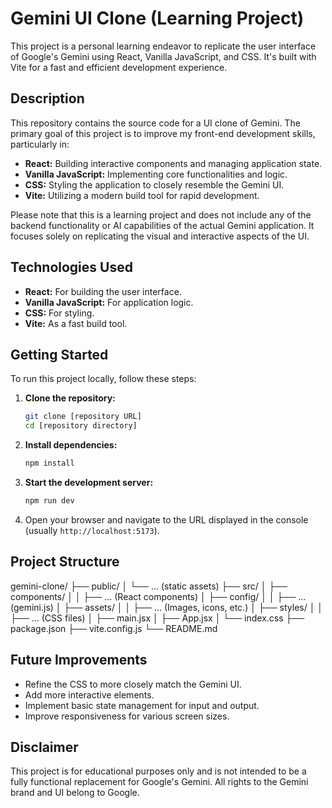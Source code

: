 # Gemini UI Clone (Learning Project)

This project is a personal learning endeavor to replicate the user interface of Google's Gemini using React, Vanilla JavaScript, and CSS. It's built with Vite for a fast and efficient development experience.

## Description

This repository contains the source code for a UI clone of Gemini. The primary goal of this project is to improve my front-end development skills, particularly in:

* **React:** Building interactive components and managing application state.
* **Vanilla JavaScript:** Implementing core functionalities and logic.
* **CSS:** Styling the application to closely resemble the Gemini UI.
* **Vite:** Utilizing a modern build tool for rapid development.

Please note that this is a learning project and does not include any of the backend functionality or AI capabilities of the actual Gemini application. It focuses solely on replicating the visual and interactive aspects of the UI.

## Technologies Used

* **React:** For building the user interface.
* **Vanilla JavaScript:** For application logic.
* **CSS:** For styling.
* **Vite:** As a fast build tool.

## Getting Started

To run this project locally, follow these steps:

1.  **Clone the repository:**
    ```bash
    git clone [repository URL]
    cd [repository directory]
    ```
2.  **Install dependencies:**
    ```bash
    npm install
    ```
3.  **Start the development server:**
    ```bash
    npm run dev
    ```
4.  Open your browser and navigate to the URL displayed in the console (usually `http://localhost:5173`).

## Project Structure

gemini-clone/
├── public/
│   └── ... (static assets)
├── src/
│   ├── components/
│   │   ├── ... (React components)
│   ├── config/
│   │   ├── ... (gemini.js)
│   ├── assets/
│   │   ├── ... (Images, icons, etc.)
│   ├── styles/
│   │   ├── ... (CSS files)
│   ├── main.jsx
│   ├── App.jsx
│   └── index.css
├── package.json
├── vite.config.js
└── README.md

## Future Improvements

* Refine the CSS to more closely match the Gemini UI.
* Add more interactive elements.
* Implement basic state management for input and output.
* Improve responsiveness for various screen sizes.

## Disclaimer

This project is for educational purposes only and is not intended to be a fully functional replacement for Google's Gemini. All rights to the Gemini brand and UI belong to Google.
